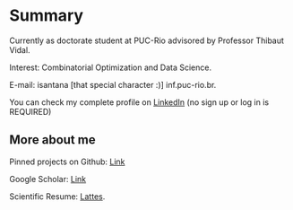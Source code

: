 # Summary

Currently as doctorate student at PUC-Rio advisored by Professor Thibaut Vidal.

Interest: Combinatorial Optimization and Data Science.

E-mail: isantana [that special character :)] inf.puc-rio.br.

You can check my complete profile on [LinkedIn](https://www.linkedin.com/in/italogs/) (no sign up or log in is REQUIRED)

## More about me

Pinned projects on Github: [Link](https://github.com/italogs)

Google Scholar: [Link](https://scholar.google.com.br/citations?user=95bKqh4AAAAJ)

Scientific Resume: [Lattes](http://lattes.cnpq.br/9926924999426073).



